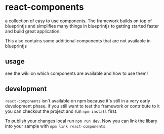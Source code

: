 # react-components
a collection of easy to use components. 
The framework builds on top of blueprintjs and simplifies many things 
in blueprintjs to getting started faster and build great application.

This also contains some additional components that are not available in blueprintjs

## usage
see the wiki on which components are available and how to use them!

## development
`react-components` isn't available on npm because it's still in a very early development phase.
if you still want to test the framework or contribute to it you can checkout the project and run
`npm install` first. 

To publish your changes local run `npm run dev`. 
Now you can link the libary into your sample with `npm link react-components`.
